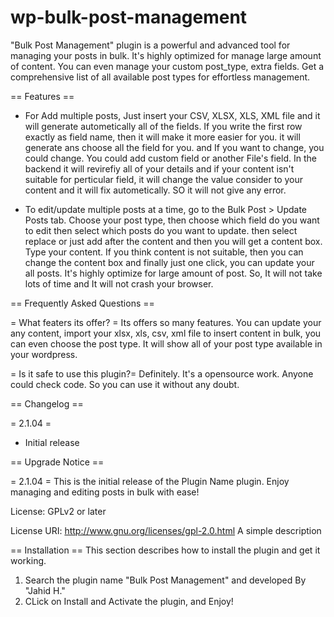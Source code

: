 # wp-bulk-post-management
"Bulk Post Management" plugin is a powerful and advanced tool for managing your posts in bulk. It's highly optimized for manage large amount of content. You can even manage your custom post_type, extra fields. Get a comprehensive list of all available post types for effortless management.


== Features ==
- For Add multiple posts, Just insert your CSV, XLSX, XLS, XML file and it will generate autometically all of the fields. If you write the first row exactly as field name, then it will make it more easier for you. it will generate ans choose all the field for you. and If you want to change, you could change. You could add custom field or another File's field. In the backend it will revirefiy all of your details and if your content isn't suitable for perticular field, it will change the value consider to your content and it will fix autometically. SO it will not give any error.

- To edit/update multiple posts at a time, go to the Bulk Post > Update Posts tab. Choose your post type, then choose which field do you want to edit then select which posts do you want to update. then select replace or just add after the content and then you will get a content box. Type your content. If you think content is not suitable, then you can change the content box and finally just one click, you can update your all posts. It's highly optimize for large amount of post. So, It will not take lots of time and It will not crash your browser.


== Frequently Asked Questions ==

= What featers its offer? =
Its offers so many features. You can update your any content, import your xlsx, xls, csv, xml file to insert content in bulk, you can even choose the post type. It will show all of your post type available in your wordpress.

= Is it safe to use this plugin?=
Definitely. It's a opensource work. Anyone could check code. So you can use it without any doubt.


== Changelog ==

= 2.1.04 =

- Initial release

== Upgrade Notice ==

= 2.1.04 =
This is the initial release of the Plugin Name plugin. Enjoy managing and editing posts in bulk with ease!

License: GPLv2 or later

License URI: http://www.gnu.org/licenses/gpl-2.0.html
A simple description

== Installation ==
This section describes how to install the plugin and get it working.

1. Search the plugin name "Bulk Post Management" and developed By "Jahid H."
2. CLick on Install and Activate the plugin, and Enjoy!
